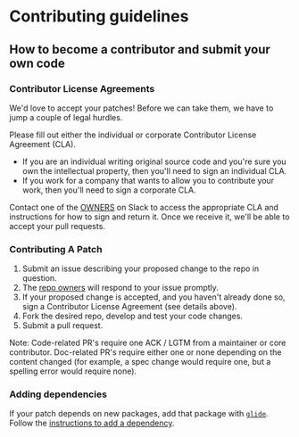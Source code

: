 # Contributing guidelines

## How to become a contributor and submit your own code

### Contributor License Agreements

We'd love to accept your patches! Before we can take them, we have to jump a couple of legal hurdles.

Please fill out either the individual or corporate Contributor License Agreement (CLA).

  * If you are an individual writing original source code and you're sure you own the intellectual property, then you'll need to sign an individual CLA.
  * If you work for a company that wants to allow you to contribute your work, then you'll need to sign a corporate CLA.

Contact one of the [OWNERS](OWNERS) on Slack to access the appropriate CLA and instructions for how to sign and return it. Once we receive it, we'll be able to accept your pull requests.

### Contributing A Patch

1. Submit an issue describing your proposed change to the repo in question.
2. The [repo owners](OWNERS) will respond to your issue promptly.
3. If your proposed change is accepted, and you haven't already done so, sign a Contributor License Agreement (see details above).
4. Fork the desired repo, develop and test your code changes.
5. Submit a pull request.

Note: Code-related PR's require one ACK / LGTM from a maintainer or core contributor. Doc-related PR's require either one or none depending on the content changed (for example, a spec change would require one, but a spelling error would require none).

### Adding dependencies

If your patch depends on new packages, add that package with [`glide`](https://github.com/Masterminds/glide). Follow the [instructions to add a dependency](https://github.com/kubernetes/kompose/blob/master/docs/development.md#glide-glide-vc-and-dependency-management).
